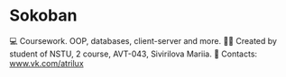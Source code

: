 # Sokoban
💻 Coursework. OOP, databases, client-server and more.
👩‍🎓 Created by student of NSTU, 2 course, AVT-043, Sivirilova Mariia.
📡 Contacts: www.vk.com/atrilux
